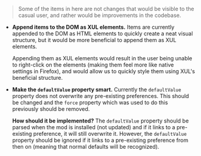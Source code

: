 > Some of the items in here are not changes that would be visible to the casual user, and rather would be improvements in the codebase.

-  **Append items to the DOM as XUL elements.**
	Items are currently appended to the DOM as HTML elements to quickly create a neat visual structure, but it would be more beneficial to append them as XUL elements.
	
	Appending them as XUL elements would result in the user being unable to right-click on the elements (making them feel more like native settings in Firefox), and would allow us to quickly style them using XUL's beneficial structure.
-  **Make the `defaultValue` property smart.**
	Currently the `defaultValue` property does not overwrite any pre-existing preferences. This should be changed and the `force` property which was used to do this previously should be removed.
	
	**How should it be implemented?** The `defaultValue` property should be parsed when the mod is installed (not updated) and if it links to a pre-existing preference, it will still overwrite it. However, the `defaultValue` property should be ignored if it links to a pre-existing preference from then on (meaning that normal defaults will be recognized).